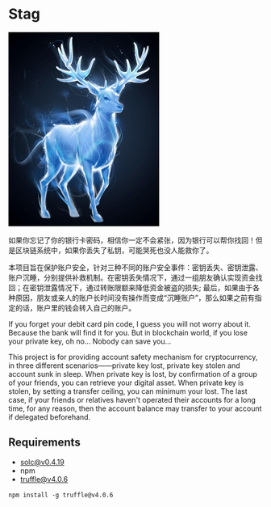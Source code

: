 # Stag

![STAG](https://github.com/CryptapeHackathon/stag/blob/master/images/stag.jpg)

如果你忘记了你的银行卡密码，相信你一定不会紧张，因为银行可以帮你找回！但是区块链系统中，如果你丢失了私钥，可能哭死也没人能救你了。

本项目旨在保护账户安全，针对三种不同的账户安全事件：密钥丢失、密钥泄露、账户沉睡，分别提供补救机制。在密钥丢失情况下，通过一组朋友确认实现资金找回；在密钥泄露情况下，通过转账限额来降低资金被盗的损失; 最后，如果由于各种原因，朋友或亲人的账户长时间没有操作而变成“沉睡账户”，那么如果之前有指定的话，账户里的钱会转入自己的账户。

If you forget your debit card pin code, I guess you will not worry about it. Because the bank will find it for you. But in blockchain world, if you lose your private key, oh no… Nobody can save you… 

This project is for providing account safety mechanism for cryptocurrency, in three different scenarios——private key lost, private key stolen and account sunk in sleep. When private key is lost, by confirmation of a group of your friends, you can retrieve your digital asset. When private key is stolen, by setting a transfer ceiling, you can minimum your lost. The last case, if your friends or relatives haven't operated their accounts for a long time, for any reason, then the account balance may transfer to your account if delegated beforehand.

## Requirements

- solc@v0.4.19
- npm
- truffle@v4.0.6

```shell
npm install -g truffle@v4.0.6
```
